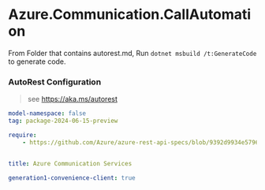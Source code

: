 # Azure.Communication.CallAutomation

From Folder that contains autorest.md, Run `dotnet msbuild /t:GenerateCode` to generate code.

### AutoRest Configuration
> see https://aka.ms/autorest

```yaml
model-namespace: false
tag: package-2024-06-15-preview

require:
    - https://github.com/Azure/azure-rest-api-specs/blob/9392d9934e57963708313dca6dd3339e287d674f/specification/communication/data-plane/CallAutomation/readme.md


title: Azure Communication Services

generation1-convenience-client: true
```
